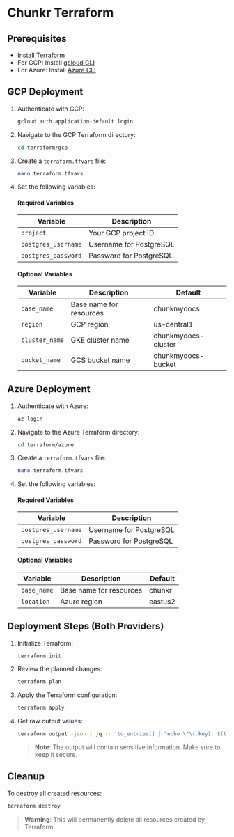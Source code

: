 # Chunkr Terraform

## Prerequisites
- Install [Terraform](https://developer.hashicorp.com/terraform/tutorials/gke/gke-install)
- For GCP: Install [gcloud CLI](https://cloud.google.com/sdk/docs/install)
- For Azure: Install [Azure CLI](https://learn.microsoft.com/en-us/cli/azure/install-azure-cli)

## GCP Deployment

1. Authenticate with GCP:
   ```bash
   gcloud auth application-default login
   ```

2. Navigate to the GCP Terraform directory:
   ```bash
   cd terraform/gcp
   ```

3. Create a `terraform.tfvars` file:
   ```bash
   nano terraform.tfvars
   ```

4. Set the following variables:

   #### Required Variables
   | Variable | Description |
   |----------|-------------|
   | `project` | Your GCP project ID |
   | `postgres_username` | Username for PostgreSQL |
   | `postgres_password` | Password for PostgreSQL |

   #### Optional Variables
   | Variable | Description | Default |
   |----------|-------------|---------|
   | `base_name` | Base name for resources | chunkmydocs |
   | `region` | GCP region | us-central1 |
   | `cluster_name` | GKE cluster name | chunkmydocs-cluster |
   | `bucket_name` | GCS bucket name | chunkmydocs-bucket |

## Azure Deployment

1. Authenticate with Azure:
   ```bash
   az login
   ```

2. Navigate to the Azure Terraform directory:
   ```bash
   cd terraform/azure
   ```

3. Create a `terraform.tfvars` file:
   ```bash
   nano terraform.tfvars
   ```

4. Set the following variables:

   #### Required Variables
   | Variable | Description |
   |----------|-------------|
   | `postgres_username` | Username for PostgreSQL |
   | `postgres_password` | Password for PostgreSQL |

   #### Optional Variables
   | Variable | Description | Default |
   |----------|-------------|---------|
   | `base_name` | Base name for resources | chunkr |
   | `location` | Azure region | eastus2 |

## Deployment Steps (Both Providers)

1. Initialize Terraform:
   ```bash
   terraform init
   ```

2. Review the planned changes:
   ```bash
   terraform plan
   ```

3. Apply the Terraform configuration:
   ```bash
   terraform apply
   ```

4. Get raw output values:
   ```bash
   terraform output -json | jq -r 'to_entries[] | "echo \"\(.key): $(terraform output -raw \(.key))\"" ' | bash
   ```
   > **Note**: The output will contain sensitive information. Make sure to keep it secure.

## Cleanup

To destroy all created resources:
```bash
terraform destroy
```

> **Warning**: This will permanently delete all resources created by Terraform.
